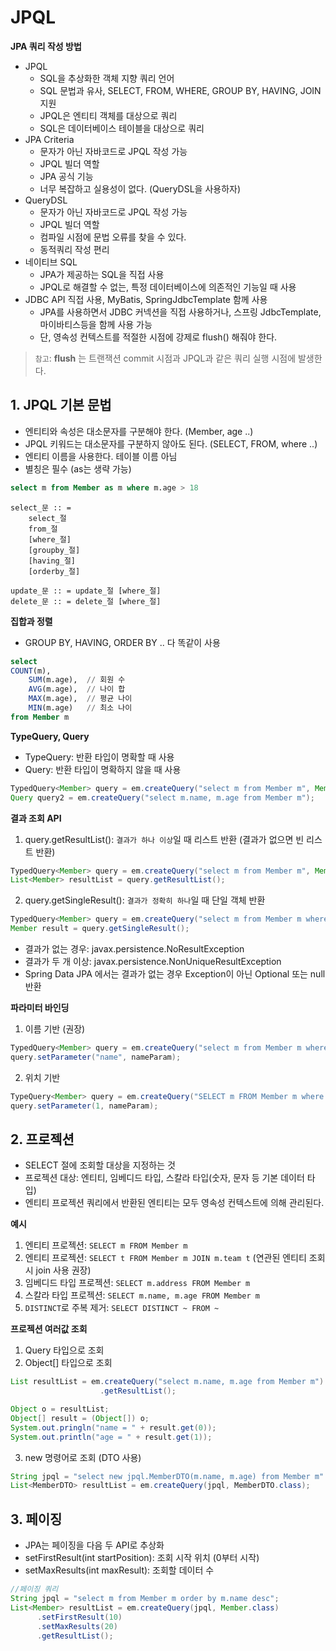 # JPQL

**JPA 쿼리 작성 방법**
* JPQL
  * SQL을 추상화한 객체 지향 쿼리 언어
  * SQL 문법과 유사, SELECT, FROM, WHERE, GROUP BY, HAVING, JOIN 지원
  * JPQL은 엔티티 객체를 대상으로 쿼리
  * SQL은 데이터베이스 테이블을 대상으로 쿼리
* JPA Criteria
  * 문자가 아닌 자바코드로 JPQL 작성 가능
  * JPQL 빌더 역할
  * JPA 공식 기능
  * 너무 복잡하고 실용성이 없다. (QueryDSL을 사용하자)
* QueryDSL
  * 문자가 아닌 자바코드로 JPQL 작성 가능
  * JPQL 빌더 역할
  * 컴파일 시점에 문법 오류를 찾을 수 있다.
  * 동적쿼리 작성 편리
* 네이티브 SQL
  * JPA가 제공하는 SQL을 직접 사용
  * JPQL로 해결할 수 없는, 특정 데이터베이스에 의존적인 기능일 때 사용
* JDBC API 직접 사용, MyBatis, SpringJdbcTemplate 함께 사용
  * JPA를 사용하면서 JDBC 커넥션을 직접 사용하거나, 스프링 JdbcTemplate, 마이바티스등을 함께 사용 가능
  * 단, 영속성 컨텍스트를 적절한 시점에 강제로 flush() 해줘야 한다.

> `참고`: **flush** 는 트랜잭션 commit 시점과 JPQL과 같은 쿼리 실행 시점에 발생한다.

## 1. JPQL 기본 문법
* 엔티티와 속성은 대소문자를 구분해야 한다. (Member, age ..)
* JPQL 키워드는 대소문자를 구분하지 않아도 된다. (SELECT, FROM, where ..)
* 엔티티 이름을 사용한다. 테이블 이름 아님
* 별칭은 필수 (as는 생략 가능)
```sql
select m from Member as m where m.age > 18
```
```
select_문 :: =
    select_절
    from_절
    [where_절]
    [groupby_절]
    [having_절]
    [orderby_절]
    
update_문 :: = update_절 [where_절]
delete_문 :: = delete_절 [where_절]
```
**집합과 정렬**
* GROUP BY, HAVING, ORDER BY .. 다 똑같이 사용
```sql
select
COUNT(m),
    SUM(m.age),  // 회원 수
    AVG(m.age),  // 나이 합
    MAX(m.age),  // 평균 나이
    MIN(m.age)   // 최소 나이
from Member m
```
**TypeQuery, Query**
* TypeQuery: 반환 타입이 명확할 때 사용
* Query: 반환 타입이 명확하지 않을 때 사용
```java
TypedQuery<Member> query = em.createQuery("select m from Member m", Member.class);
Query query2 = em.createQuery("select m.name, m.age from Member m");
```
**결과 조회 API**
1. query.getResultList(): `결과가 하나 이상`일 때 리스트 반환 (결과가 없으면 빈 리스트 반환)
```java
TypedQuery<Member> query = em.createQuery("select m from Member m", Member.class);
List<Member> resultList = query.getResultList();
```
2. query.getSingleResult(): `결과가 정확히 하나`일 때 단일 객체 반환
```java
TypedQuery<Member> query = em.createQuery("select m from Member m where m.id = 1L", Member.class);
Member result = query.getSingleResult();
```
* 결과가 없는 경우: javax.persistence.NoResultException
* 결과가 두 개 이상: javax.persistence.NonUniqueResultException
* Spring Data JPA 에서는 결과가 없는 경우 Exception이 아닌 Optional 또는 null 반환

**파라미터 바인딩**
1. 이름 기반 (권장)
```java
TypedQuery<Member> query = em.createQuery("select m from Member m where m.name = :name", Member.class);
query.setParameter("name", nameParam);
```
2. 위치 기반
```java
TypeQuery<Member> query = em.createQuery("SELECT m FROM Member m where m.name=?1");
query.setParameter(1, nameParam);
```

## 2. 프로젝션
* SELECT 절에 조회할 대상을 지정하는 것
* 프로젝션 대상: 엔티티, 임베디드 타입, 스칼라 타입(숫자, 문자 등 기본 데이터 타입)
* 엔티티 프로젝션 쿼리에서 반환된 엔티티는 모두 영속성 컨텍스트에 의해 관리된다.

**예시**
1. 엔티티 프로젝션: `SELECT m FROM Member m`
2. 엔티티 프로젝션: `SELECT t FROM Member m JOIN m.team t` (연관된 엔티티 조회 시 join 사용 권장)
3. 임베디드 타입 프로젝션: `SELECT m.address FROM Member m`
4. 스칼라 타입 프로젝션: `SELECT m.name, m.age FROM Member m`
5. `DISTINCT`로 주복 제거: `SELECT DISTINCT ~ FROM ~`

**프로젝션 여러값 조회**
1. Query 타입으로 조회
2. Object[] 타입으로 조회
```java
List resultList = em.createQuery("select m.name, m.age from Member m")
                    .getResultList();

Object o = resultList;
Object[] result = (Object[]) o;
System.out.pringln("name = " + result.get(0));
System.out.println("age = " + result.get(1));
```
3. new 명령어로 조회 (DTO 사용)
```java
String jpql = "select new jpql.MemberDTO(m.name, m.age) from Member m"
List<MemberDTO> resultList = em.createQuery(jpql, MemberDTO.class);
```

## 3. 페이징
* JPA는 페이징을 다음 두 API로 추상화
* setFirstResult(int startPosition): 조회 시작 위치 (0부터 시작)
* setMaxResults(int maxResult): 조회할 데이터 수
```java
//페이징 쿼리
String jpql = "select m from Member m order by m.name desc";
List<Member> resultList = em.createQuery(jpql, Member.class)
      .setFirstResult(10)
      .setMaxResults(20)
      .getResultList();
```
              













